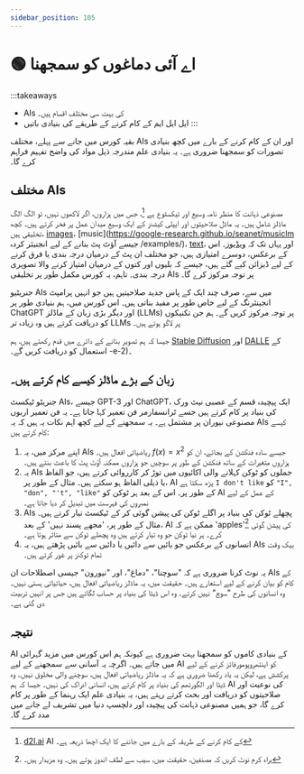 ```yaml
---
sidebar_position: 105
---
```

# 🟢 اے آئی دماغوں کو سمجھنا


:::takeaways
- AIs کی بہت سی مختلف اقسام ہیں۔
- ایل ایل ایم کے کام کرنے کے طریقے کی بنیادی باتیں
:::


بقیہ کورس میں جانے سے پہلے، مختلف AIs اور ان کے کام کرنے کے بارے میں کچھ بنیادی تصورات کو سمجھنا ضروری ہے۔ یہ بنیادی علم مندرجہ ذیل مواد کی واضح تفہیم فراہم کرے گا۔


## مختلف AIs

مصنوعی ذہانت کا منظر نامہ وسیع اور ٹیکسٹوع ہے [^a]، جس میں ہزاروں، اگر لاکھوں نہیں، تو الگ الگ ماڈلز شامل ہیں۔ یہ ماڈل صلاحیتوں اور ایپلی کیشنز کے ایک وسیع میدان عمل پر فخر کرتے ہیں۔ کچھ تخلیقی ہیں، [images](https://openai.com/product/dall-e-2)، [music](https://google-research.github.io/seanet/musiclm جیسے آؤٹ پٹ بنانے کے لیے انجنیئر کردہ /examples/)، [text](https://platform.openai.com/playground)، اور یہاں تک کہ [ویڈیوز](https://makeavideo.studio/)۔ اس کے برعکس، دوسرے امتیازی ہیں، جو مختلف ان پٹ کے درمیان درجہ بندی یا فرق کرنے کے لیے ڈیزائن کیے گئے ہیں، جیسے کہ بلیوں اور کتوں کے درمیان امتیاز کرنے والا تصویری درجہ بندی۔ تاہم، یہ کورس مکمل طور پر تخلیقی AIs پر توجہ مرکوز کرے گا۔

جنریٹیو AIs میں سے، صرف چند ایک کے پاس جدید صلاحیتیں ہیں جو انہیں پرامپٹ انجینئرنگ کے لیے خاص طور پر مفید بناتی ہیں۔ اس کورس میں، ہم بنیادی طور پر ChatGPT اور دیگر بڑی زبان کے ماڈلز (LLMs) پر توجہ مرکوز کریں گے۔ ہم جن تکنیکوں کو دریافت کرتے ہیں وہ زیادہ تر LLMs پر لاگو ہوتے ہیں۔

جیسا کہ ہم تصویر بنانے کے دائرے میں قدم رکھتے ہیں، ہم [Stable Diffusion](https://beta.dreamstudio.ai/home) اور [DALLE](https://openai.com/product/dall) کے استعمال کو دریافت کریں گے۔ -e-2)۔

## زبان کے بڑے ماڈلز کیسے کام کرتے ہیں۔

جنریٹو ٹیکسٹ AIs، جیسے GPT-3 اور ChatGPT، ایک پیچیدہ قسم کے عصبی نیٹ ورک کی بنیاد پر کام کرتے ہیں جسے ٹرانسفارمر فن تعمیر کہا جاتا ہے۔ یہ فن تعمیر اربوں مصنوعی نیوران پر مشتمل ہے۔ یہ سمجھنے کے لیے کچھ اہم نکات یہ ہیں کہ یہ AIs کیسے کام کرتے ہیں:

1. اپنے مرکز میں، یہ AIs ریاضیاتی افعال ہیں۔ $f(x) = x^2$ جیسے سادہ فنکشن کے بجائے، ان کو ہزاروں متغیرات کے ساتھ فنکشن کے طور پر سوچیں جو ہزاروں ممکنہ آؤٹ پٹ کا باعث بنتے ہیں۔
2. یہ AIs جملوں کو ٹوکن کہلانے والی اکائیوں میں توڑ کر کارروائی کرتے ہیں، جو الفاظ یا ذیلی الفاظ ہو سکتے ہیں۔ مثال کے طور پر، AI پڑھ سکتا ہے `I don't like` کو `"I", "don", "'t", "like"` کے طور پر۔ اس کے بعد ہر ٹوکن کو AI کے عمل کے لیے نمبروں کی فہرست میں تبدیل کر دیا جاتا ہے۔
3. AIs پچھلے ٹوکن کی بنیاد پر اگلے ٹوکن کی پیشن گوئی کر کے ٹیکسٹ تیار کرتے ہیں۔ مثال کے طور پر، 'مجھے پسند نہیں' کے بعد، AI ممکن ہے کہ 'apples'[^b] کی پیشن گوئی کرے۔ ہر نیا ٹوکن جو وہ تیار کرتے ہیں وہ پچھلے ٹوکن سے متاثر ہوتا ہے۔
4. انسانوں کے برعکس جو بائیں سے دائیں یا دائیں سے بائیں پڑھتے ہیں، یہ AIs بیک وقت تمام ٹوکنز پر غور کرتے ہیں۔

یہ نوٹ کرنا ضروری ہے کہ "سوچنا"، "دماغ"، اور "نیورون" جیسی اصطلاحات ان AIs کے کام کو بیان کرنے کے لیے استعارے ہیں۔ حقیقت میں، یہ ماڈلز ریاضیاتی افعال ہیں، حیاتیاتی ہستی نہیں۔ وہ انسانوں کی طرح "سوچ" نہیں کرتے۔ وہ اس ڈیٹا کی بنیاد پر حساب لگاتے ہیں جس پر انہیں تربیت دی گئی ہے۔

## نتیجہ

AI کے بنیادی کاموں کو سمجھنا بہت ضروری ہے کیونکہ ہم اس کورس میں مزید گہرائی میں جاتے ہیں۔ اگرچہ یہ آسانی سے سمجھنے کے لیے AI کو اینتھروپومورفائز کرنے کے لیے پرکشش ہے، لیکن یہ یاد رکھنا ضروری ہے کہ یہ ماڈلز ریاضیاتی افعال ہیں، سوچنے والی مخلوق نہیں۔ وہ ڈیٹا اور الگورتھم کی بنیاد پر کام کرتے ہیں، انسانی ادراک کی نہیں۔ جیسا کہ ہم AI کی نوعیت اور صلاحیتوں کو دریافت اور بحث کرتے رہتے ہیں، یہ بنیادی علم ایک رہنما کے طور پر کام کرے گا، جو ہمیں مصنوعی ذہانت کی پیچیدہ اور دلچسپ دنیا میں تشریف لے جانے میں مدد کرے گا۔

[^a]: [d2l.ai](https://www.d2l.ai) AI کے کام کرنے کے طریقہ کے بارے میں جاننے کا ایک اچھا ذریعہ ہے۔

[^b]: براہ کرم نوٹ کریں کہ مصنفین، حقیقت میں، سیب سے لطف اندوز ہوتے ہیں۔ وہ مزیدار ہیں۔
